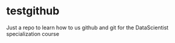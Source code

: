# testgithub
Just a repo to learn how to us github and git for the DataScientist specialization course
